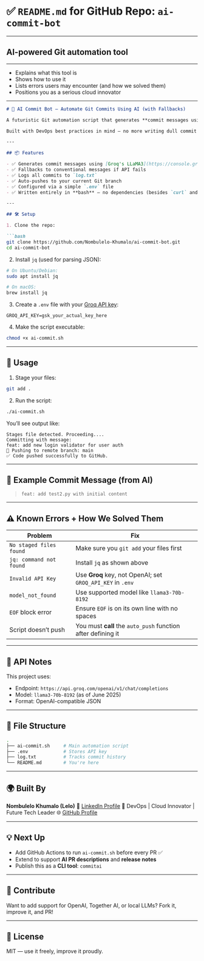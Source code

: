 # ✅ `README.md` for GitHub Repo: `ai-commit-bot`
---
## AI-powered Git automation tool
---
* Explains what this tool is
* Shows how to use it
* Lists errors users may encounter (and how we solved them)
* Positions you as a serious cloud innovator
---
````markdown
# 🤖 AI Commit Bot — Automate Git Commits Using AI (with Fallbacks)

A futuristic Git automation script that generates **commit messages using AI**, gracefully handles **API errors**, and **auto-pushes** your changes to GitHub.

Built with DevOps best practices in mind — no more writing dull commit messages, no more skipping `git push`, and no breaking on API limits.

---

## 📦 Features

- ✅ Generates commit messages using [Groq's LLaMA3](https://console.groq.com/)
- ✅ Fallbacks to conventional messages if API fails
- ✅ Logs all commits to `log.txt`
- ✅ Auto-pushes to your current Git branch
- ✅ Configured via a simple `.env` file
- ✅ Written entirely in **bash** — no dependencies (besides `curl` and `jq`)

---

## 🛠️ Setup

1. Clone the repo:

```bash
git clone https://github.com/Nombulelo-Khumalo/ai-commit-bot.git
cd ai-commit-bot
````

2. Install `jq` (used for parsing JSON):

```bash
# On Ubuntu/Debian:
sudo apt install jq

# On macOS:
brew install jq
```

3. Create a `.env` file with your [Groq API key](https://console.groq.com/keys):

```env
GROQ_API_KEY=gsk_your_actual_key_here
```

4. Make the script executable:

```bash
chmod +x ai-commit.sh
```

---

## 🚀 Usage

1. Stage your files:

```bash
git add .
```

2. Run the script:

```bash
./ai-commit.sh
```

You’ll see output like:

```
Stages file detected. Proceeding....
Committing with message:
feat: add new login validator for user auth
🚀 Pushing to remote branch: main
✅ Code pushed successfully to GitHub.
```

---

## 🧠 Example Commit Message (from AI)

> `feat: add test2.py with initial content`

---

## ⚠️ Known Errors + How We Solved Them

| Problem                 | Fix                                                          |
| ----------------------- | ------------------------------------------------------------ |
| `No staged files found` | Make sure you `git add` your files first                     |
| `jq: command not found` | Install `jq` as shown above                                  |
| `Invalid API Key`       | Use **Groq** key, not OpenAI; set `GROQ_API_KEY` in `.env`   |
| `model_not_found`       | Use supported model like `llama3-70b-8192`                   |
| `EOF` block error       | Ensure `EOF` is on its own line with no spaces               |
| Script doesn’t push     | You must **call** the `auto_push` function after defining it |

---

## 🔐 API Notes

This project uses:

* Endpoint: `https://api.groq.com/openai/v1/chat/completions`
* Model: `llama3-70b-8192` (as of June 2025)
* Format: OpenAI-compatible JSON

---

## 📂 File Structure

```bash
.
├── ai-commit.sh     # Main automation script
├── .env             # Stores API key
├── log.txt          # Tracks commit history
└── README.md        # You're here
```

---

## 🌍 Built By

**Nombulelo Khumalo (Lelo)**
💼 [LinkedIn Profile](https://www.linkedin.com/in/nombulelo-khumalo-97821b315/)
🚀 DevOps | Cloud Innovator | Future Tech Leader
🌐 [GitHub Profile](https://github.com/Nombulelo-Khumalo)

---

## 💡 Next Up

* Add GitHub Actions to run `ai-commit.sh` before every PR ✅
* Extend to support **AI PR descriptions** and **release notes**
* Publish this as a **CLI tool**: `commitai`

---

## 🙌 Contribute

Want to add support for OpenAI, Together AI, or local LLMs? Fork it, improve it, and PR!

---

## 📜 License

MIT — use it freely, improve it proudly.

```
